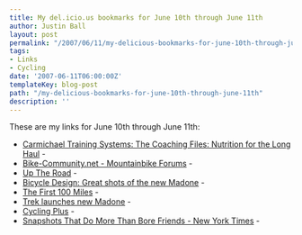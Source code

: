 ```yaml
---
title: My del.icio.us bookmarks for June 10th through June 11th
author: Justin Ball
layout: post
permalink: "/2007/06/11/my-delicious-bookmarks-for-june-10th-through-june-11th/"
tags:
- Links
- Cycling
date: '2007-06-11T06:00:00Z'
templateKey: blog-post
path: "/my-delicious-bookmarks-for-june-10th-through-june-11th"
description: ''
---
```


These are my links for June 10th through June 11th:

*   [Carmichael Training Systems: The Coaching Files: Nutrition for the Long Haul][1] -
*   [Bike-Community.net - Mountainbike Forums][2] -
*   [Up The Road][3] -
*   [Bicycle Design: Great shots of the new Madone][4] -
*   [The First 100 Miles][5] -
*   [Trek launches new Madone][6] -
*   [Cycling Plus][7] -
*   [Snapshots That Do More Than Bore Friends - New York Times][8] -

 [1]: http://www.trainright.com/articles.asp?uid=2385
 [2]: http://www.bike-community.net/
 [3]: http://trekroad.typepad.com/
 [4]: http://bicycledesign.blogspot.com/2007/06/great-shots-of-new-madone.html
 [5]: http://sarabest.typepad.com/first100miles/
 [6]: http://www.tredzblog.co.uk/2007/06/trek_launches_n.html
 [7]: http://www.cyclingplus.co.uk/newsdetails.asp?id=741
 [8]: http://www.nytimes.com/2007/06/10/travel/10pracphoto.html?ex=1339128000&en=c527a6fe476ad6c3&ei=5088&partner=rssnyt&emc=rss
